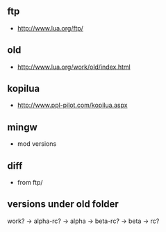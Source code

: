 ## ftp    
* http://www.lua.org/ftp/  

## old  
* http://www.lua.org/work/old/index.html  

## kopilua  
* http://www.ppl-pilot.com/kopilua.aspx  

## mingw
* mod versions    

## diff
* from ftp/    

## versions under old folder      
work? -> alpha-rc? -> alpha -> beta-rc? -> beta -> rc?  
